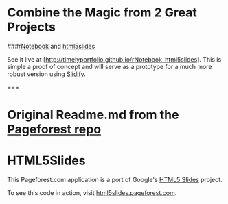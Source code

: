 # Combine the Magic from 2 Great Projects
###[rNotebook](http://ramnathv.github.io/rCharts) and [html5slides](html5slides.pageforest.com)

See it live at [http://timelyportfolio.github.io/rNotebook_html5slides].  This is simple a proof of concept and will serve as a prototype for a much more robust version using [Slidify](http://slidify.org).

===

# Original Readme.md from the [Pageforest repo](https://github.com/Bobby-Seidensticker/html5slides)
HTML5Slides
===
This Pageforest.com application is a port of Google's [HTML5 Slides] project.


To see this code in action, visit [html5slides.pageforest.com].

  [HTML5 Slides]: http://code.google.com/p/html5slides/
  [html5slides.pageforest.com]: http://html5slides.pageforest.com